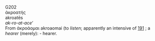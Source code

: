 G202  
ἀκροατής  
akroatēs  
*ak-ro-at-ace‘*  
From ἀκροάομαι akroaomai (to *listen*; apparently an intensive of
[191](g0191) ; a *hearer* (merely): - hearer.  
